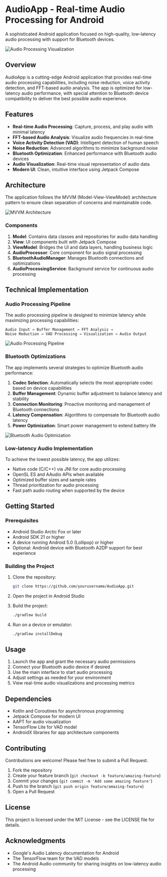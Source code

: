 # AudioApp - Real-time Audio Processing for Android

A sophisticated Android application focused on high-quality, low-latency audio processing with support for Bluetooth devices.

![Audio Processing Visualization](app/src/main/assets/images/audio_processing_visualization.png)

## Overview

AudioApp is a cutting-edge Android application that provides real-time audio processing capabilities, including noise reduction, voice activity detection, and FFT-based audio analysis. The app is optimized for low-latency audio performance, with special attention to Bluetooth device compatibility to deliver the best possible audio experience.

## Features

- **Real-time Audio Processing**: Capture, process, and play audio with minimal latency
- **FFT-based Audio Analysis**: Visualize audio frequencies in real-time
- **Voice Activity Detection (VAD)**: Intelligent detection of human speech
- **Noise Reduction**: Advanced algorithms to minimize background noise
- **Bluetooth Optimization**: Enhanced performance with Bluetooth audio devices
- **Audio Visualization**: Real-time visual representation of audio data
- **Modern UI**: Clean, intuitive interface using Jetpack Compose

## Architecture

The application follows the MVVM (Model-View-ViewModel) architecture pattern to ensure clean separation of concerns and maintainable code.

![MVVM Architecture](app/src/main/assets/images/mvvm_architecture.png)

### Components

1. **Model**: Contains data classes and repositories for audio data handling
2. **View**: UI components built with Jetpack Compose
3. **ViewModel**: Bridges the UI and data layers, handling business logic
4. **AudioProcessor**: Core component for audio signal processing
5. **BluetoothAudioManager**: Manages Bluetooth connections and optimizations
6. **AudioProcessingService**: Background service for continuous audio processing

## Technical Implementation

### Audio Processing Pipeline

The audio processing pipeline is designed to minimize latency while maximizing processing capabilities:

```
Audio Input → Buffer Management → FFT Analysis → 
Noise Reduction → VAD Processing → Visualization → Audio Output
```

![Audio Processing Pipeline](app/src/main/assets/images/audio_processing_pipeline.png)

### Bluetooth Optimizations

The app implements several strategies to optimize Bluetooth audio performance:

1. **Codec Selection**: Automatically selects the most appropriate codec based on device capabilities
2. **Buffer Management**: Dynamic buffer adjustment to balance latency and stability
3. **Connection Monitoring**: Proactive monitoring and management of Bluetooth connections
4. **Latency Compensation**: Algorithms to compensate for Bluetooth audio latency
5. **Power Optimization**: Smart power management to extend battery life

![Bluetooth Audio Optimization](app/src/main/assets/images/bluetooth_audio_optimization.png)

### Low-latency Audio Implementation

To achieve the lowest possible latency, the app utilizes:

- Native code (C/C++) via JNI for core audio processing
- OpenSL ES and AAudio APIs when available
- Optimized buffer sizes and sample rates
- Thread prioritization for audio processing
- Fast path audio routing when supported by the device

## Getting Started

### Prerequisites

- Android Studio Arctic Fox or later
- Android SDK 21 or higher
- A device running Android 5.0 (Lollipop) or higher
- Optional: Android device with Bluetooth A2DP support for best experience

### Building the Project

1. Clone the repository:
   ```bash
   git clone https://github.com/yourusername/AudioApp.git
   ```

2. Open the project in Android Studio

3. Build the project:
   ```bash
   ./gradlew build
   ```

4. Run on a device or emulator:
   ```bash
   ./gradlew installDebug
   ```

## Usage

1. Launch the app and grant the necessary audio permissions
2. Connect your Bluetooth audio device if desired
3. Use the main interface to start audio processing
4. Adjust settings as needed for your environment
5. View real-time audio visualizations and processing metrics

## Dependencies

- Kotlin and Coroutines for asynchronous programming
- Jetpack Compose for modern UI
- AAPT for audio visualization
- TensorFlow Lite for VAD model
- AndroidX libraries for app architecture components

## Contributing

Contributions are welcome! Please feel free to submit a Pull Request.

1. Fork the repository
2. Create your feature branch (`git checkout -b feature/amazing-feature`)
3. Commit your changes (`git commit -m 'Add some amazing feature'`)
4. Push to the branch (`git push origin feature/amazing-feature`)
5. Open a Pull Request

## License

This project is licensed under the MIT License - see the LICENSE file for details.

## Acknowledgments

- Google's Audio Latency documentation for Android
- The TensorFlow team for the VAD models
- The Android Audio community for sharing insights on low-latency audio processing 